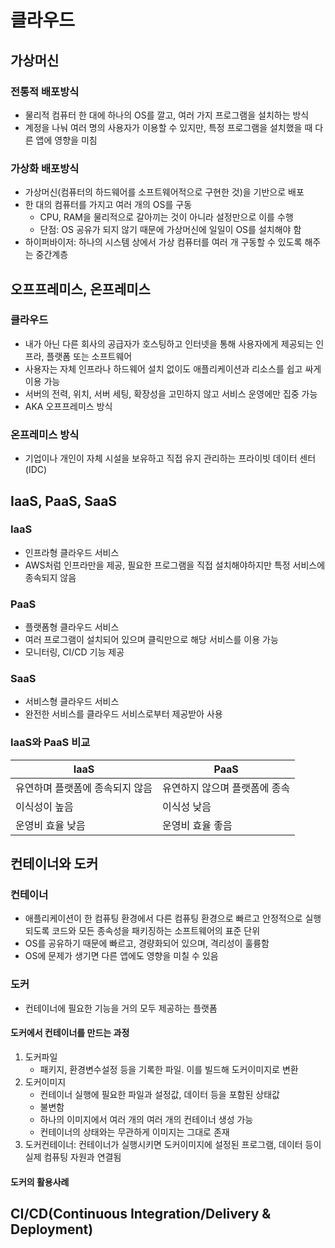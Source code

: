 # 클라우드
## 가상머신
### 전통적 배포방식
* 물리적 컴퓨터 한 대에 하나의 OS를 깔고, 여러 가지 프로그램을 설치하는 방식
* 계정을 나눠 여러 명의 사용자가 이용할 수 있지만, 특정 프로그램을 설치했을 때 다른 앱에 영향을 미침
### 가상화 배포방식
* 가상머신(컴퓨터의 하드웨어를 소프트웨어적으로 구현한 것)을 기반으로 배포
* 한 대의 컴퓨터를 가지고 여러 개의 OS를 구동
    * CPU, RAM을 물리적으로 갈아끼는 것이 아니라 설정만으로 이를 수행
    * 단점: OS 공유가 되지 않기 때문에 가상머신에 일일이 OS를 설치해야 함
* 하이퍼바이저: 하나의 시스템 상에서 가상 컴퓨터를 여러 개 구동할 수 있도록 해주는 중간계층
## 오프프레미스, 온프레미스
### 클라우드
* 내가 아닌 다른 회사의 공급자가 호스팅하고 인터넷을 통해 사용자에게 제공되는 인프라, 플랫폼 또는 소프트웨어
* 사용자는 자체 인프라나 하드웨어 설치 없이도 애플리케이션과 리소스를 쉽고 싸게 이용 가능
* 서버의 전력, 위치, 서버 세팅, 확장성을 고민하지 않고 서비스 운영에만 집중 가능
* AKA 오프프레미스 방식
### 온프레미스 방식
* 기업이나 개인이 자체 시설을 보유하고 직접 유지 관리하는 프라이빗 데이터 센터(IDC)
## IaaS, PaaS, SaaS
### IaaS
* 인프라형 클라우드 서비스
* AWS처럼 인프라만을 제공, 필요한 프로그램을 직접 설치해야하지만 특정 서비스에 종속되지 않음
### PaaS
* 플랫폼형 클라우드 서비스
* 여러 프로그램이 설치되어 있으며 클릭만으로 해당 서비스를 이용 가능
* 모니터링, CI/CD 기능 제공
### SaaS
* 서비스형 클라우드 서비스
* 완전한 서비스를 클라우드 서비스로부터 제공받아 사용
### IaaS와 PaaS 비교
|IaaS|PaaS|
|---|---|
|유연하며 플랫폼에 종속되지 않음|유연하지 않으며 플랫폼에 종속|
|이식성이 높음|이식성 낮음|
|운영비 효율 낮음|운영비 효율 좋음|

## 컨테이너와 도커
### 컨테이너
* 애플리케이션이 한 컴퓨팅 환경에서 다른 컴퓨팅 환경으로 빠르고 안정적으로 실행되도록 코드와 모든 종속성을 패키징하는 소프트웨어의 표준 단위
* OS를 공유하기 때문에 빠르고, 경량화되어 있으며, 격리성이 훌륭함
* OS에 문제가 생기면 다른 앱에도 영향을 미칠 수 있음
### 도커
* 컨테이너에 필요한 기능을 거의 모두 제공하는 플랫폼
#### 도커에서 컨테이너를 만드는 과정
1. 도커파일
    * 패키지, 환경변수설정 등을 기록한 파일. 이를 빌드해 도커이미지로 변환
2. 도커이미지
    * 컨테이너 실행에 필요한 파일과 설정값, 데이터 등을 포함된 상태값
    * 불변함
    * 하나의 이미지에서 여러 개의 여러 개의 컨테이너 생성 가능
    * 컨테이너의 상태와는 무관하게 이미지는 그대로 존재
3. 도커컨테이너: 컨테이너가 실행시키면 도커이미지에 설정된 프로그램, 데이터 등이 실제 컴퓨팅 자원과 연결됨
#### 도커의 활용사례

## CI/CD(Continuous Integration/Delivery & Deployment)